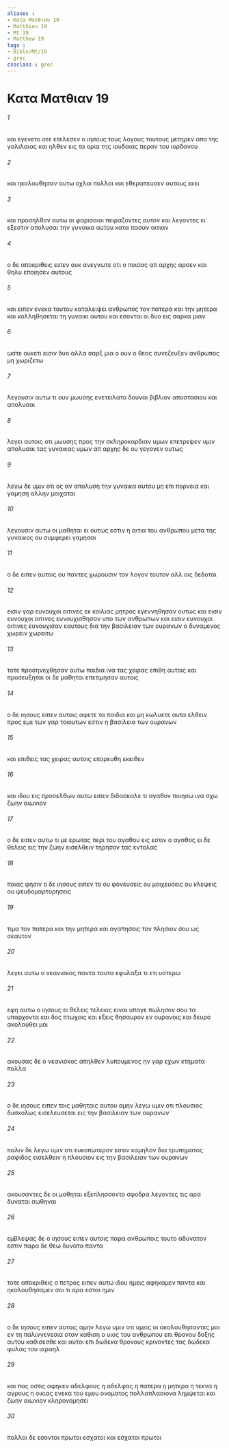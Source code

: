 ```yaml
---
aliases : 
- Κατα Ματθιαν 19
- Matthieu 19
- Mt 19
- Matthew 19
tags : 
- Bible/Mt/19
- grec
cssclass : grec
---
```


# Κατα Ματθιαν 19

###### 1
και εγενετο οτε ετελεσεν ο ιησους τους λογους τουτους μετηρεν απο της γαλιλαιας και ηλθεν εις τα ορια της ιουδαιας περαν του ιορδανου
###### 2
και ηκολουθησαν αυτω οχλοι πολλοι και εθεραπευσεν αυτους εκει
###### 3
και προσηλθον αυτω οι φαρισαιοι πειραζοντες αυτον και λεγοντες ει εξεστιν απολυσαι την γυναικα αυτου κατα πασαν αιτιαν
###### 4
ο δε αποκριθεις ειπεν ουκ ανεγνωτε οτι ο ποισας απ αρχης αρσεν και θηλυ εποιησεν αυτους
###### 5
και ειπεν ενεκα τουτου καταλειψει ανθρωπος τον πατερα και την μητερα και κολληθησεται τη γυναικι αυτου και εσονται οι δυο εις σαρκα μιαν
###### 6
ωστε ουκετι εισιν δυο αλλα σαρξ μια ο ουν ο θεος συνεζευξεν ανθρωπος μη χωριζετω
###### 7
λεγουσιν αυτω τι ουν μωυσης ενετειλατο δουναι βιβλιον αποστασιου και απολυσαι
###### 8
λεγει αυτοις οτι μωυσης προς την σκληροκαρδιαν υμων επετρεψεν υμιν απολυσαι τας γυναικας υμων απ αρχης δε ου γεγονεν ουτως
###### 9
λεγω δε υμιν οτι ος αν απολυση την γυναικα αυτου μη επι πορνεια και γαμηση αλλην μοιχαται
###### 10
λεγουσιν αυτω οι μαθηται ει ουτως εστιν η αιτια του ανθρωπου μετα της γυναικος ου συμφερει γαμησαι
###### 11
ο δε ειπεν αυτοις ου παντες χωρουσιν τον λογον τουτον αλλ οις δεδοται
###### 12
εισιν γαρ ευνουχοι οιτινες εκ κοιλιας μητρος εγεννηθησαν ουτως και εισιν ευνουχοι οιτινες ευνουχισθησαν υπο των ανθρωπων και εισιν ευνουχοι οιτινες ευνουχισαν εαυτους δια την βασιλειαν των ουρανων ο δυναμενος χωρειν χωρειτω
###### 13
τοτε προσηνεχθησαν αυτω παιδια ινα τας χειρας επιθη αυτοις και προσευξηται οι δε μαθηται επετιμησαν αυτοις
###### 14
ο δε ιησους ειπεν αυτοις αφετε τα παιδια και μη κωλυετε αυτα ελθειν προς εμε των γαρ τοιουτων εστιν η βασιλεια των ουρανων
###### 15
και επιθεις τας χειρας αυτοις επορευθη εκειθεν
###### 16
και ιδου εις προσελθων αυτω ειπεν διδασκαλε τι αγαθον ποιησω ινα σχω ζωην αιωνιον
###### 17
ο δε ειπεν αυτω τι με ερωτας περι του αγαθου εις εστιν ο αγαθος ει δε θελεις εις την ζωην εισελθειν τηρησον τας εντολας
###### 18
ποιας φησιν ο δε ιησους ειπεν το ου φονευσεις ου μοιχευσεις ου κλεψεις ου ψευδομαρτυρησεις
###### 19
τιμα τον πατερα και την μητερα και αγαπησεις τον πλησιον σου ως σεαυτον
###### 20
λεγει αυτω ο νεανισκος παντα ταυτα εφυλαξα τι ετι υστερω
###### 21
εφη αυτω ο ιησους ει θελεις τελειος ειναι υπαγε πωλησον σου τα υπαρχοντα και δος πτωχοις και εξεις θησαυρον εν ουρανοις και δευρο ακολουθει μοι
###### 22
ακουσας δε ο νεανισκος απηλθεν λυπουμενος ην γαρ εχων κτηματα πολλα
###### 23
ο δε ιησους ειπεν τοις μαθηταις αυτου αμην λεγω υμιν οτι πλουσιος δυσκολως εισελευσεται εις την βασιλειαν των ουρανων
###### 24
παλιν δε λεγω υμιν οτι ευκοπωτερον εστιν καμηλον δια τρυπηματος ραφιδος εισελθειν η πλουσιον εις την βασιλειαν των ουρανων
###### 25
ακουσαντες δε οι μαθηται εξεπλησσοντο σφοδρα λεγοντες τις αρα δυναται σωθηναι
###### 26
εμβλεψας δε ο ιησους ειπεν αυτοις παρα ανθρωποις τουτο αδυνατον εστιν παρα δε θεω δυνατα παντα
###### 27
τοτε αποκριθεις ο πετρος ειπεν αυτω ιδου ημεις αφηκαμεν παντα και ηκολουθησαμεν σοι τι αρα εσται ημιν
###### 28
ο δε ιησους ειπεν αυτοις αμην λεγω υμιν οτι υμεις οι ακολουθησαντες μοι εν τη παλινγενεσια οταν καθιση ο υιος του ανθρωπου επι θρονου δοξης αυτου καθισεσθε και αυτοι επι δωδεκα θρονους κρινοντες τας δωδεκα φυλας του ισραηλ
###### 29
και πας οστις αφηκεν αδελφους η αδελφας η πατερα η μητερα η τεκνα η αγρους η οικιας ενεκα του εμου ονοματος πολλαπλασιονα λημψεται και ζωην αιωνιον κληρονομησει
###### 30
πολλοι δε εσονται πρωτοι εσχατοι και εσχατοι πρωτοι
